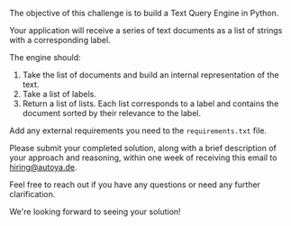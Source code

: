 The objective of this challenge is to build a Text Query Engine in Python.

Your application will receive a series of text documents as a list of strings with a corresponding label.

The engine should:

1. Take the list of documents and build an internal representation of the text.
2. Take a list of labels.
3. Return a list of lists. Each list corresponds to a label and contains the document sorted by their relevance to the label.

Add any external requirements you need to the `requirements.txt` file.

Please submit your completed solution, along with a brief description of your approach and reasoning, within one week of receiving this email to hiring@autoya.de.

Feel free to reach out if you have any questions or need any further clarification.

We're looking forward to seeing your solution!